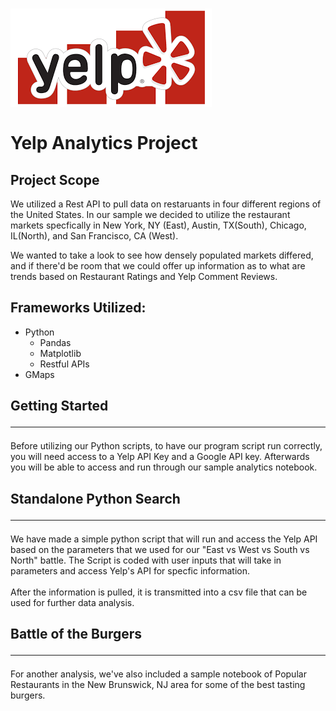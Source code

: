 # ![Yelp](data/yelppng.png) <br><br>Yelp Analytics Project 

## Project Scope

We utilized a Rest API to pull data on restaruants in four different regions of the United States.  In our sample we decided to utilize the restaurant markets specfically in New York, NY (East), Austin, TX(South), Chicago, IL(North), and San Francisco, CA (West).

We wanted to take a look to see how densely populated markets differed, and if there'd be room that we could offer up information as to what are trends based on Restaurant Ratings and Yelp Comment Reviews.

## Frameworks Utilized:

* Python<br>
    * Pandas<br>
    * Matplotlib<br>
    * Restful APIs<br>
* GMaps
## Getting Started<hr>
Before utilizing our Python scripts, to have our program script run correctly, you will need access to a Yelp API Key and a Google API key.  Afterwards you will be able to access and run through our sample analytics notebook.

## Standalone Python Search<hr>
We have made a simple python script that will run and access the Yelp API based on the parameters that we used for our "East vs West vs South vs North" battle.  The Script is coded with user inputs that will take in parameters and access Yelp's API for specfic information. <br><br>After the information is pulled, it is transmitted into a csv file that can be used for further data analysis.

## Battle of the Burgers<hr>
For another analysis, we've also included a sample notebook of Popular Restaurants in the New Brunswick, NJ area for some of the best tasting burgers.